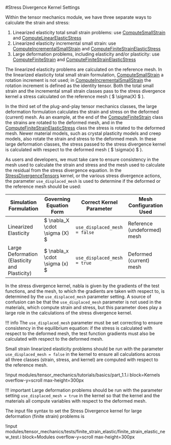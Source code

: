 #Stress Divergence Kernel Settings

Within the tensor mechanics module, we have three separate ways to calculate the strain and stress:

1. Linearized elasticity total small strain problems: use [ComputeSmallStrain](/ComputeSmallStrain.md) and [ComputeLinearElasticStress](/ComputeLinearElasticStress.md)
2. Linearized elasticity incremental small strain: use [ComputeIncrementalSmallStrain](/ComputeIncrementalSmallStrain.md) and [ComputeFiniteStrainElasticStress](/ComputeFiniteStrainElasticStress.md)
3. Large deformation problems, including elasticity and/or plasticity: use [ComputeFiniteStrain](/ComputeFiniteStrain.md) and [ComputeFiniteStrainElasticStress](/ComputeFiniteStrainElasticStress.md)

The linearized elasticity problems are calculated on the reference mesh.  In the linearized elasticity total small strain formulation, [ComputeSmallStrain](/ComputeSmallStrain.md) a rotation increment is not used; in [ComputeIncrementalSmallStrain](/ComputeIncrementalSmallStrain.md) the rotation increment is defined as the identity tensor.  Both the total small strain and the incremental small strain classes pass to the stress divergence kernel a stress calculated on the reference mesh ( $ \sigma(X) $ ).

In the third set of the plug-and-play tensor mechanics classes, the large deformation formulation calculates the strain and stress on the deformed (current) mesh.  As an example, at the end of the [ComputeFiniteStrain](/ComputeFiniteStrain.md) class the strains are rotated to the deformed mesh, and in the [ComputeFiniteStrainElasticStress](/ComputeFiniteStrainElasticStress.md) class the stress is rotated to the deformed mesh.  Newer material models, such as crystal plasticity models and creep models, also rotate the strain and stress to the deformed mesh.  In these large deformation classes, the stress passed to the stress divergence kernel is calculated with respect to the deformed mesh ( $ \sigma(x) $ ).

As users and developers, we must take care to ensure consistency in the mesh used to calculate the strain and stress and the mesh used to calculate the residual from the stress divergence equation.  In the [StressDivergenceTensors](/StressDivergenceTensors.md) kernel, or the various stress divergence actions, the parameter `use_displaced_mesh` is used to determine if the deformed or the reference mesh should be used:

| Simulation Formulation | Governing Equation Form  | Correct Kernel Parameter | Mesh Configuration Used |
| - | - | - | - |
| Linearized Elasticity | $ \nabla_X \cdot \sigma (X) $ | `use_displaced_mesh = false` | Reference (undeformed) mesh |
| Large Deformation (Elasticity and Plasticity) | $ \nabla_x \cdot \sigma (x) $ | `use_displaced_mesh = true ` | Deformed (current) mesh |

In the stress divergence kernel, nabla is given by the gradients of the test functions, and the mesh, to which the gradients are taken with respect to, is determined by the `use_displaced_mesh` parameter setting.  A source of confusion can be that the `use_displaced_mesh` parameter is not used in the materials, which compute strain and stress, but this parameter does play a large role in the calculations of the stress divergence kernel.

!!! info
    The `use_displaced_mesh` parameter must be set correcting to ensure consistency in the equilibrium equation:  if the stress is calculated with respect to the deformed mesh, the test function gradients must also be calculated with respect to the deformed mesh.

Small strain linearized elasticity problems should be run with the parameter `use_displaced_mesh = false` in the kernel to ensure all calculations across all three classes (strain, stress, and kernel) are computed with respect to the reference mesh.

!input modules/tensor_mechanics/tutorials/basics/part_1.1.i block=Kernels overflow-y=scroll max-height=300px

!!! important
    Large deformation problems should be run with the parameter setting `use_displaced_mesh = true` in the kernel so that the kernel and the materials all compute variables with respect to the deformed mesh.

The input file syntax to set the Stress Divergence kernel for large deformation (finite strain) problems is

!input modules/tensor_mechanics/tests/finite_strain_elastic/finite_strain_elastic_new_test.i block=Modules overflow-y=scroll max-height=300px
